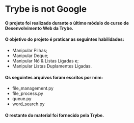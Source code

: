 # Trybe is not Google

#### O projeto foi realizado durante o último módulo do curso de Desenvolvimento Web da Trybe.
#### O objetivo do projeto é praticar as seguintes habilidades:
- Manipular Pilhas;
- Manipular Deque;
- Manipular Nó & Listas Ligadas e;
- Manipular Listas Duplamentes Ligadas.
#### Os seguintes arquivos foram escritos por mim:
- file_management.py
- file_process.py
- queue.py
- word_search.py
#### O restante do material foi fornecido pela Trybe.
